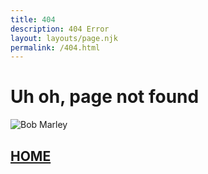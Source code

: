 ```yaml
---
title: 404
description: 404 Error
layout: layouts/page.njk
permalink: /404.html
---
```


# Uh oh, page not found

![Bob Marley](https://kiri-vadivelu.ca/error.jpeg)

## [HOME](https://kiri-vadivelu.ca)
